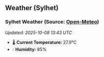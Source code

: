 ## Weather (Sylhet)

<!-- WEATHER-START -->
### Sylhet Weather (Source: [Open-Meteo](https://open-meteo.com))
_Updated: 2025-10-08 13:43 UTC_
* 🌡️ **Current Temperature:** 27.9°C
* 💧 **Humidity:** 85%
<!-- WEATHER-END -->












